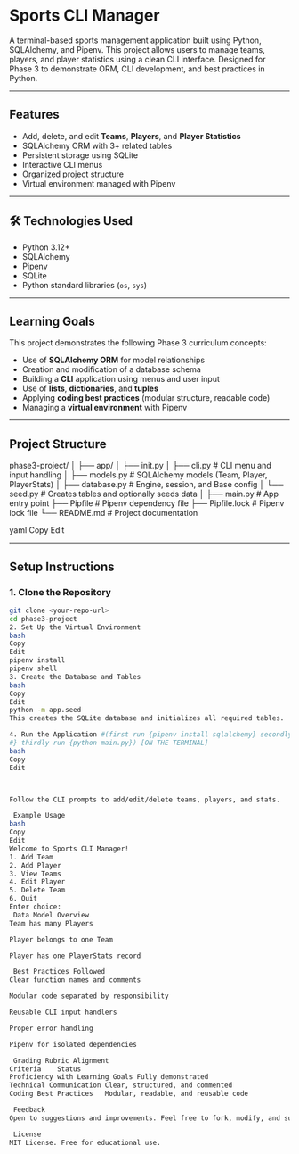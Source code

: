 #  Sports CLI Manager

A terminal-based sports management application built using Python, SQLAlchemy, and Pipenv. This project allows users to manage teams, players, and player statistics using a clean CLI interface. Designed for Phase 3 to demonstrate ORM, CLI development, and best practices in Python.

---

##  Features

-  Add, delete, and edit **Teams**, **Players**, and **Player Statistics**
-  SQLAlchemy ORM with 3+ related tables
-  Persistent storage using SQLite
-  Interactive CLI menus
-  Organized project structure
-  Virtual environment managed with Pipenv

---

## 🛠 Technologies Used

- Python 3.12+
- SQLAlchemy
- Pipenv
- SQLite
- Python standard libraries (`os`, `sys`)

---

## Learning Goals

This project demonstrates the following Phase 3 curriculum concepts:

- Use of **SQLAlchemy ORM** for model relationships
- Creation and modification of a database schema
- Building a **CLI** application using menus and user input
- Use of **lists**, **dictionaries**, and **tuples**
- Applying **coding best practices** (modular structure, readable code)
- Managing a **virtual environment** with Pipenv

---

##  Project Structure

phase3-project/
│
├── app/
│ ├── init.py
│ ├── cli.py # CLI menu and input handling
│ ├── models.py # SQLAlchemy models (Team, Player, PlayerStats)
│ ├── database.py # Engine, session, and Base config
│ └── seed.py # Creates tables and optionally seeds data
│
├── main.py # App entry point
├── Pipfile # Pipenv dependency file
├── Pipfile.lock # Pipenv lock file
└── README.md # Project documentation

yaml
Copy
Edit

---

##  Setup Instructions

### 1. Clone the Repository

```bash
git clone <your-repo-url>
cd phase3-project
2. Set Up the Virtual Environment
bash
Copy
Edit
pipenv install
pipenv shell
3. Create the Database and Tables
bash
Copy
Edit
python -m app.seed
This creates the SQLite database and initializes all required tables.

4. Run the Application #(first run {pipenv install sqlalchemy} secondly run {pipenv shell
#} thirdly run {python main.py}) [ON THE TERMINAL] 
bash 
Copy
Edit



Follow the CLI prompts to add/edit/delete teams, players, and stats.

 Example Usage
bash
Copy
Edit
Welcome to Sports CLI Manager!
1. Add Team
2. Add Player
3. View Teams
4. Edit Player
5. Delete Team
6. Quit
Enter choice: 
 Data Model Overview
Team has many Players

Player belongs to one Team

Player has one PlayerStats record

 Best Practices Followed
Clear function names and comments

Modular code separated by responsibility

Reusable CLI input handlers

Proper error handling

Pipenv for isolated dependencies

 Grading Rubric Alignment
Criteria	Status
Proficiency with Learning Goals	Fully demonstrated
Technical Communication	Clear, structured, and commented
Coding Best Practices	Modular, readable, and reusable code

 Feedback
Open to suggestions and improvements. Feel free to fork, modify, and submit PRs!

 License
MIT License. Free for educational use.